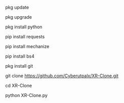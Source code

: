 pkg update

pkg upgrade

pkg install python

pip install requests

pip install mechanize

pip install bs4

pkg install git

git clone https://github.com/Cyberutpalx/XR-Clone.git

cd XR-Clone

python XR-Clone.py
